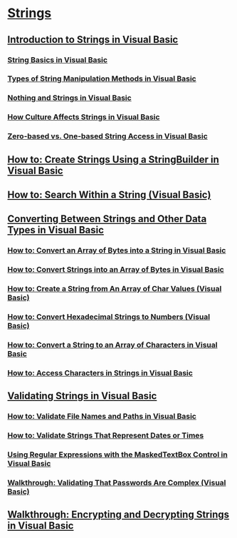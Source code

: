 # [Strings](TocOutOfQuery)
## [Introduction to Strings in Visual Basic](TocOutOfQuery)
### [String Basics in Visual Basic](string-basics.md)
### [Types of String Manipulation Methods in Visual Basic](TocOutOfQuery)
### [Nothing and Strings in Visual Basic](TocOutOfQuery)
### [How Culture Affects Strings in Visual Basic](how-culture-affects-strings.md)
### [Zero-based vs. One-based String Access in Visual Basic](zero-based-vs-one-based-string-access.md)
## [How to: Create Strings Using a StringBuilder in Visual Basic](how-to-create-strings-using-a-stringbuilder.md)
## [How to: Search Within a String (Visual Basic)](how-to-search-within-a-string.md)
## [Converting Between Strings and Other Data Types in Visual Basic](converting-between-strings-and-other-data-types.md)
### [How to: Convert an Array of Bytes into a String in Visual Basic](TocOutOfQuery)
### [How to: Convert Strings into an Array of Bytes in Visual Basic](how-to-convert-strings-into-an-array-of-bytes.md)
### [How to: Create a String from An Array of Char Values (Visual Basic)](how-to-create-a-string-from-an-array-of-char-values.md)
### [How to: Convert Hexadecimal Strings to Numbers (Visual Basic)](how-to-convert-hexadecimal-strings-to-numbers.md)
### [How to: Convert a String to an Array of Characters in Visual Basic](how-to-convert-a-string-to-an-array-of-characters.md)
### [How to: Access Characters in Strings in Visual Basic](how-to-access-characters-in-strings.md)
## [Validating Strings in Visual Basic](validating-strings.md)
### [How to: Validate File Names and Paths in Visual Basic](how-to-validate-file-names-and-paths.md)
### [How to: Validate Strings That Represent Dates or Times](TocOutOfQuery)
### [Using Regular Expressions with the MaskedTextBox Control in Visual Basic](using-regular-expressions-with-the-maskedtextbox-control.md)
### [Walkthrough: Validating That Passwords Are Complex (Visual Basic)](walkthrough-validating-that-passwords-are-complex.md)
## [Walkthrough: Encrypting and Decrypting Strings in Visual Basic](walkthrough-encrypting-and-decrypting-strings.md)
